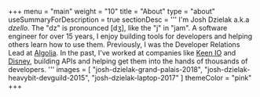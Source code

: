 +++
menu = "main"
weight = "10"
title = "About"
type = "about"
useSummaryForDescription = true
sectionDesc = '''
I'm Josh Dzielak a.k.a *dzello*. The "dz" is pronounced [dʒ], like the "j" in "jam". A software engineer for over 15 years, I enjoy building tools for developers and helping others learn how to use them. Previously, I was the Developer Relations Lead at [Algolia](https://algolia.com/). In the past, I've worked at companies like [Keen IO](https://keen.io/) and [Disney](https://github.com/disney), building APIs and helping get them into the hands of thousands of developers.
'''
images = [
  "josh-dzielak-grand-palais-2018",
  "josh-dzielak-heavybit-devguild-2015",
  "josh-dzielak-laptop-2017"
]
themeColor = "pink"
+++

